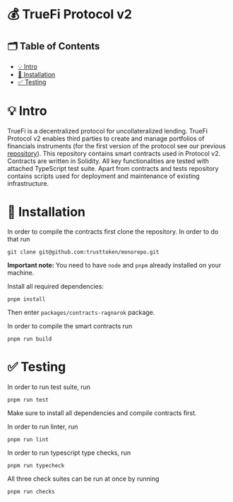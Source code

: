 # 💰 TrueFi Protocol v2

## 🗂 Table of Contents
- [💡 Intro](#-Intro)
- [🧰 Installation](#-Installation)
- [✅ Testing](#-Testing)

# 💡 Intro
TrueFi is a decentralized protocol for uncollateralized lending.
TrueFi Protocol v2 enables third parties to create and manage portfolios of financials instruments (for the first version of the protocol see our previous [repository](https://github.com/trusttoken/smart-contracts)).
This repository contains smart contracts used in Protocol v2.
Contracts are written in Solidity.
All key functionalities are tested with attached TypeScript test suite.
Apart from contracts and tests repository contains scripts used for deployment and maintenance of existing infrastructure.

# 🧰 Installation
In order to compile the contracts first clone the repository. In order to do that run
```
git clone git@github.com:trusttoken/monorepo.git
```

**Important note:** You need to have `node` and `pnpm` already installed on your machine.

Install all required dependencies:
```
pnpm install
```

Then enter `packages/contracts-ragnarok` package.

In order to compile the smart contracts run
```
pnpm run build
```
# ✅ Testing
In order to run test suite, run
```
pnpm run test
```
Make sure to install all dependencies and compile contracts first.

In order to run linter, run
```
pnpm run lint
```

In order to run typescript type checks, run
```
pnpm run typecheck
```

All three check suites can be run at once by running
```
pnpm run checks
```
